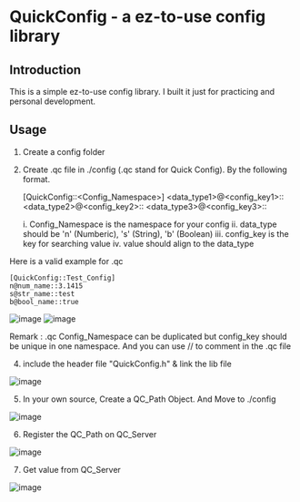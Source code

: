 # QuickConfig - a ez-to-use config library

## Introduction
This is a simple ez-to-use config library. I built it just for practicing and personal development.

## Usage
1. Create a config folder

2. Create .qc file in ./config (.qc stand for Quick Config). By the following format.

    [QuickConfig::<Config_Namespace>]
    <data_type1>@<config_key1>::<value1>
    <data_type2>@<config_key2>::<value2>
    <data_type3>@<config_key3>::<value3>

    i. Config_Namespace is the namespace for your config
    ii. data_type should be 'n' (Numberic), 's' (String), 'b' (Boolean)
    iii. config_key is the key for searching value
    iv. value should align to the data_type

Here is a valid example for .qc

    [QuickConfig::Test_Config]
    n@num_name::3.1415
    s@str_name::test
    b@bool_name::true

![image](https://github.com/user-attachments/assets/b99e6ca3-0033-4ce7-b049-f4d1429f6282)
![image](https://github.com/user-attachments/assets/34fe14a4-7440-408f-ad97-82da9033ca82)

Remark : .qc Config_Namespace can be duplicated
         but config_key should be unique in one namespace.
         And you can use // to comment in the .qc file

    
4. include the header file "QuickConfig.h" & link the lib file

![image](https://github.com/user-attachments/assets/455fb5da-ee0b-4297-a6e7-926fe38abbcf)

5. In your own source, Create a QC_Path Object. And Move to ./config

![image](https://github.com/user-attachments/assets/6e74e724-3d2c-4963-a328-48ebb0fa317b)

6. Register the QC_Path on QC_Server

![image](https://github.com/user-attachments/assets/86675599-64be-4d9e-8d5e-6bc4cd8172df)

7. Get value from QC_Server

![image](https://github.com/user-attachments/assets/ba7ffd5e-6dca-4952-80c2-16569c9016bc)

